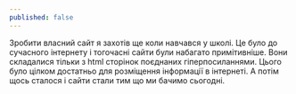 ```yaml
---
published: false
---
```

Зробити власний сайт я захотів ще коли навчався у школі. Це було до сучасного інтернету і тогочасні сайти були набагато примітивніше. Вони складалися тільки з html сторінок поєднаних гіперпосиланнями. Цього було цілком достатньо для розміщення інформації в інтернеті. А потім щось сталося і сайти стали тим що ми бачимо сьогодні. 